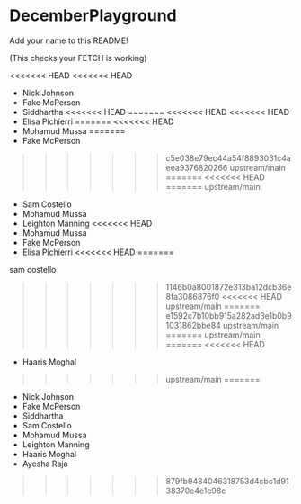 # DecemberPlayground

Add your name to this README!

(This checks your FETCH is working)

<<<<<<< HEAD
<<<<<<< HEAD
- Nick Johnson
- Fake McPerson
- Siddhartha
<<<<<<< HEAD
=======
<<<<<<< HEAD
<<<<<<< HEAD
- Elisa Pichierri
=======
<<<<<<< HEAD
- Mohamud Mussa
=======
- Fake McPerson
>>>>>>> c5e038e79ec44a54f8893031c4aeea9376820266
>>>>>>> upstream/main
=======
<<<<<<< HEAD
=======
>>>>>>> upstream/main
- Sam Costello
- Mohamud Mussa
- Leighton Manning
<<<<<<< HEAD
- Mohamud Mussa
- Fake McPerson
- Elisa Pichierri 
<<<<<<< HEAD
=======

sam costello

>>>>>>> 1146b0a8001872e313ba12dcb36e8fa3086876f0
<<<<<<< HEAD
>>>>>>> upstream/main
=======
>>>>>>> e1592c7b10bb915a282ad3e1b0b91031862bbe84
>>>>>>> upstream/main
=======
>>>>>>> upstream/main
=======
<<<<<<< HEAD

- Haaris Moghal

>>>>>>> upstream/main
=======
- Nick Johnson
- Fake McPerson
- Siddhartha
- Sam Costello
- Mohamud Mussa
- Leighton Manning
- Haaris Moghal
- Ayesha Raja
>>>>>>> 879fb9484046318753d4cbc1d9138370e4e1e98c
